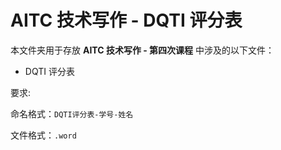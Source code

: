 # AITC 技术写作 - DQTI 评分表

本文件夹用于存放 **AITC 技术写作 - 第四次课程** 中涉及的以下文件：

- DQTI 评分表


要求: 

命名格式：` DQTI评分表-学号-姓名 ` 

文件格式：` .word `
